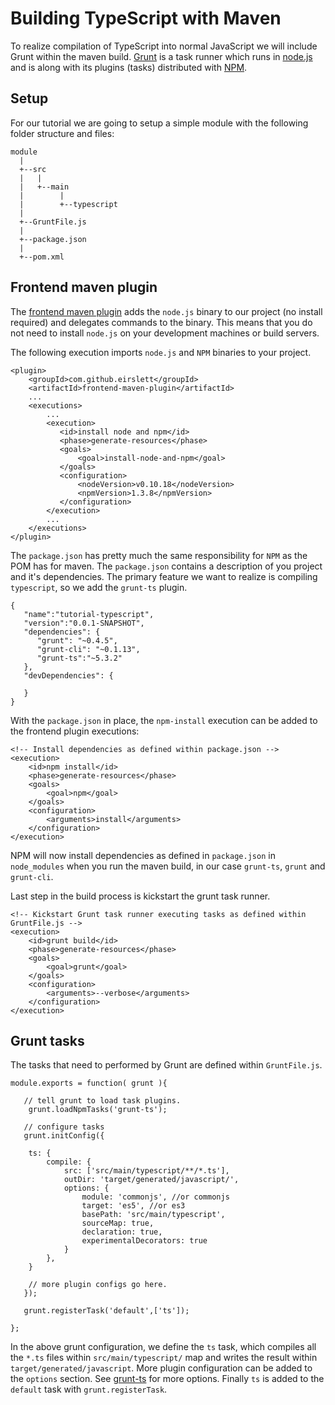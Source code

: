# Building TypeScript with Maven

To realize compilation of TypeScript into normal JavaScript we will include Grunt within the maven build. [Grunt](http://gruntjs.com/) is a task runner which runs in [node.js](http://nodejs.org/) and is along with its plugins (tasks) distributed with [NPM](https://www.npmjs.org/).

## Setup

For our tutorial we are going to setup a simple module with the following folder structure and files:

    module
      |
      +--src
      |   |
      |   +--main
      |        |
      |        +--typescript
      |
      +--GruntFile.js
      |
      +--package.json
      |
      +--pom.xml
      
## Frontend maven plugin

The [frontend maven plugin](http://mvnrepository.com/artifact/com.github.eirslett/frontend-maven-plugin) adds the `node.js` binary to our project (no install required) and delegates commands to the binary. This means that you do not need to install `node.js` on your development machines or build servers.

The following execution imports `node.js` and `NPM` binaries to your project. 

    <plugin>
    	<groupId>com.github.eirslett</groupId>
    	<artifactId>frontend-maven-plugin</artifactId>
        ...
        <executions>
            ...
            <execution>
               <id>install node and npm</id>
               <phase>generate-resources</phase>
               <goals>
                   <goal>install-node-and-npm</goal>
               </goals>
               <configuration>
                   <nodeVersion>v0.10.18</nodeVersion>
                   <npmVersion>1.3.8</npmVersion>
               </configuration>
            </execution>
            ...
        </executions>
    </plugin>
    
The `package.json` has pretty much the same responsibility for `NPM` as the POM has for maven. The `package.json` contains a description of you project and it's dependencies. The primary feature we want to realize is compiling `typescript`, so we add the `grunt-ts` plugin.

    {
       "name":"tutorial-typescript",
       "version":"0.0.1-SNAPSHOT",
       "dependencies": {
          "grunt": "~0.4.5",
          "grunt-cli": "~0.1.13",
          "grunt-ts":"~5.3.2"
       },
       "devDependencies": {
    
       }
    }
    
With the `package.json` in place, the `npm-install` execution can be added to the frontend plugin executions:

	<!-- Install dependencies as defined within package.json -->
	<execution>
		<id>npm install</id>
		<phase>generate-resources</phase>
		<goals>
			<goal>npm</goal>
		</goals>
		<configuration>
			<arguments>install</arguments>
		</configuration>
	</execution>

NPM will now install dependencies as defined in `package.json` in `node_modules` when you run the maven build, in our case `grunt-ts`, `grunt` and `grunt-cli`.
  
Last step in the build process is kickstart the grunt task runner.

    <!-- Kickstart Grunt task runner executing tasks as defined within GruntFile.js -->
    <execution>
    	<id>grunt build</id>
    	<phase>generate-resources</phase>
    	<goals>
    		<goal>grunt</goal>
    	</goals>
    	<configuration>
    		<arguments>--verbose</arguments>
    	</configuration>
    </execution>

## Grunt tasks

The tasks that need to performed by Grunt are defined within `GruntFile.js`.

    module.exports = function( grunt ){
    
       // tell grunt to load task plugins.
        grunt.loadNpmTasks('grunt-ts');
    
       // configure tasks
       grunt.initConfig({
    
        ts: {
            compile: {
                src: ['src/main/typescript/**/*.ts'],
                outDir: 'target/generated/javascript/',
                options: {
                    module: 'commonjs', //or commonjs
                    target: 'es5', //or es3
                    basePath: 'src/main/typescript',
                    sourceMap: true,
                    declaration: true,
                    experimentalDecorators: true
                }
            },
        }
    
        // more plugin configs go here.
       });
    
       grunt.registerTask('default',['ts']);
    
    };
    
In the above grunt configuration, we define the `ts` task, which compiles all the `*.ts` files within `src/main/typescript/` map and writes the result within `target/generated/javascript`. More plugin configuration can be added to the `options` section. See [grunt-ts](https://github.com/TypeStrong/grunt-ts) for more options. Finally `ts` is added to the `default` task with `grunt.registerTask`.  